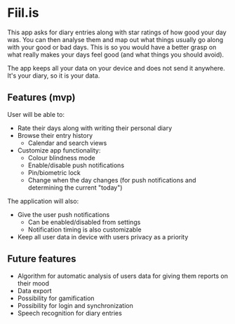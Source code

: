 # Fiil.is
This app asks for diary entries along with star ratings of how good your day was. You can then analyse them and map out what things usually go along with your good or bad days. This is so you would have a better grasp on what really makes your days feel good (and what things you should avoid).

The app keeps all your data on your device and does not send it anywhere. It's your diary, so it is your data.

## Features (mvp)

User will be able to:
- Rate their days along with writing their personal diary
- Browse their entry history
    - Calendar and search views
- Customize app functionality:
    - Colour blindness mode
    - Enable/disable push notifications
    - Pin/biometric lock
    - Change when the day changes (for push notifications and determining the current "today")

The application will also:
- Give the user push notifications
    - Can be enabled/disabled from settings
    - Notification timing is also customizable
- Keep all user data in device with users privacy as a priority

## Future features
- Algorithm for automatic analysis of users data for giving them reports on their mood
- Data export
- Possibility for gamification
- Possibility for login and synchronization
- Speech recognition for diary entries
